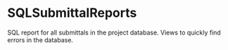 # SQLSubmittalReports
SQL report for all submittals in the project database. Views to quickly find errors in the database.
